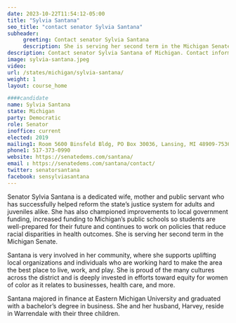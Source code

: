 ```yaml
---
date: 2023-10-22T11:54:12-05:00
title: "Sylvia Santana"
seo_title: "contact senator Sylvia Santana"
subheader:
     greeting: Contact senator Sylvia Santana
     description: She is serving her second term in the Michigan Senate.
description: Contact senator Sylvia Santana of Michigan. Contact information for Sylvia Santana includes email address, phone number, and mailing address.
image: sylvia-santana.jpeg
video:
url: /states/michigan/sylvia-santana/
weight: 1
layout: course_home

####candidate
name: Sylvia Santana
state: Michigan
party: Democratic
role: Senator
inoffice: current
elected: 2019
mailing1: Room 5600 Binsfeld Bldg, PO Box 30036, Lansing, MI 48909-7536
phone1:	517-373-0990
website: https://senatedems.com/santana/
email : https://senatedems.com/santana/contact/
twitter: senatorsantana
facebook: sensylviasantana
---
```


Senator Sylvia Santana is a dedicated wife, mother and public servant who has successfully helped reform the state’s justice system for adults and juveniles alike. She has also championed improvements to local government funding, increased funding to Michigan’s public schools so students are well-prepared for their future and continues to work on policies that reduce racial disparities in health outcomes. She is serving her second term in the Michigan Senate.

Santana is very involved in her community, where she supports uplifting local organizations and individuals who are working hard to make the area the best place to live, work, and play. She is proud of the many cultures across the district and is deeply invested in efforts toward equity for women of color as it relates to businesses, health care, and more.

Santana majored in finance at Eastern Michigan University and graduated with a bachelor’s degree in business. She and her husband, Harvey, reside in Warrendale with their three children.
